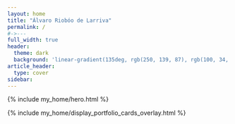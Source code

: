 ```yaml
---
layout: home
title: "Álvaro Riobóo de Larriva"
permalink: /
#->---
full_width: true 
header:
  theme: dark
  background: 'linear-gradient(135deg, rgb(250, 139, 87), rgb(100, 34, 139))'
article_header:
  type: cover
sidebar:
---
```


{% include my_home/hero.html %}
<!-- Hero section here-->
<div class="grid-container">
  <div class="grid grid">
    {% include my_home/display_portfolio_cards_overlay.html %}
  </div>
</div>
